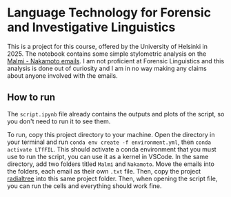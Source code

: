 # Language Technology for Forensic and Investigative Linguistics

This is a project for this course, offered by the University of Helsinki in 2025. The notebook contains some simple stylometric analysis on the [Malmi - Nakamoto emails](https://mmalmi.github.io/satoshi/). I am not proficient at Forensic Linguistics and this analysis is done out of curiosity and I am in no way making any claims about anyone involved with the emails. 

## How to run
The `script.ipynb` file already contains the outputs and plots of the script, so you don't need to run it to see them.

To run, copy this project directory to your machine. Open the directory in your terminal and run `conda env create -f environment.yml`, then `conda activate LTfFIL`. This should activate a conda environment that you must use to run the script, you can use it as a kernel in VSCode. In the same directory, add two folders titled `Malmi` and `Nakamoto`. Move the emails into the folders, each email as their own `.txt` file. Then, copy the project [radialtree](https://github.com/koonimaru/radialtree) into this same project folder. Then, when opening the script file, you can run the cells and everything should work fine.

